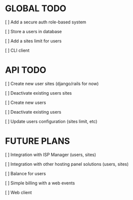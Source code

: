 # GLOBAL TODO

[ ] Add a secure auth role-based system

[ ] Store a users in database

[ ] Add a sites limit for users

[ ] CLI client

# API TODO

[ ] Create new user sites (django/rails for now)

[ ] Deactivate existing users sites

[ ] Create new users

[ ] Deactivate existing users

[ ] Update users configuration (sites limit, etc)

# FUTURE PLANS

[ ] Integration with ISP Manager (users, sites)

[ ] Integration with other hosting panel solutions (users, sites)

[ ] Balance for users

[ ] Simple billing with a web events

[ ] Web client
